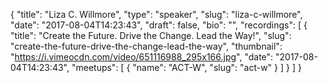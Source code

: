 {
  "title": "Liza C. Willmore",
  "type": "speaker",
  "slug": "liza-c-willmore",
  "date": "2017-08-04T14:23:43",
  "draft": false,
  "bio": "",
  "recordings": [
    {
      "title": "Create the Future. Drive the Change. Lead the Way!",
      "slug": "create-the-future-drive-the-change-lead-the-way",
      "thumbnail": "https://i.vimeocdn.com/video/651116988_295x166.jpg",
      "date": "2017-08-04T14:23:43",
      "meetups": [
        {
          "name": "ACT-W",
          "slug": "act-w"
        }
      ]
    }
  ]
}
